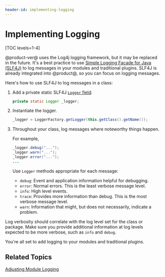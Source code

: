 ```yaml
---
header-id: implementing-logging
---
```


# Implementing Logging

[TOC levels=1-4]

@product-ver@ uses the Log4j logging framework, but it may be replaced in the
future. It's a best practice to use [Simple Logging Facade for Java
\(SLF4J\)](https://www.slf4j.org/) to log messages in your modules and
traditional plugins. SLF4J is already integrated into @product@, so you can
focus on logging messages. 

Here's how to use SLF4J to log messages in a class:

1.  Add a private static SLF4J
    [`Logger` field](https://www.slf4j.org/apidocs/org/slf4j/Logger.html). 

    ```java
    private static Logger _logger;
    ```

2.  Instantiate the logger. 

    ```java
    _logger = LoggerFactory.getLogger(this.getClass().getName());
    ```
 
3.  Throughout your class, log messages where noteworthy things happen. 

    For example, 

    ```java
    _logger.debug("...");
    _logger.warn("...");
    _logger.error("...");
    ...
    ```

    Use `Logger` methods appropriate for each message:
 
    -  `debug`: Event and application information helpful for debugging.
    -  `error`: Normal errors. This is the least verbose message level.
    -  `info`: High level events.
    -  `trace`: Provides more information than debug. This is the most verbose
       message level. 
    -  `warn`: Information that might, but does not necessarily, indicate a
       problem.

Log verbosity should correlate with the log level set for the class or package.
Make sure you provide additional information at log levels expected to be more
verbose, such as `info` and `debug`.

You're all set to add logging to your modules and traditional plugins. 

## Related Topics

[Adjusting Module Logging](/docs/7-2/appdev/-/knowledge_base/a/adjusting-module-logging)
